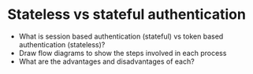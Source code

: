 # Stateless vs stateful authentication
- What is session based authentication (stateful) vs token based authentication (stateless)?
- Draw flow diagrams to show the steps involved in each process
- What are the advantages and disadvantages of each?
